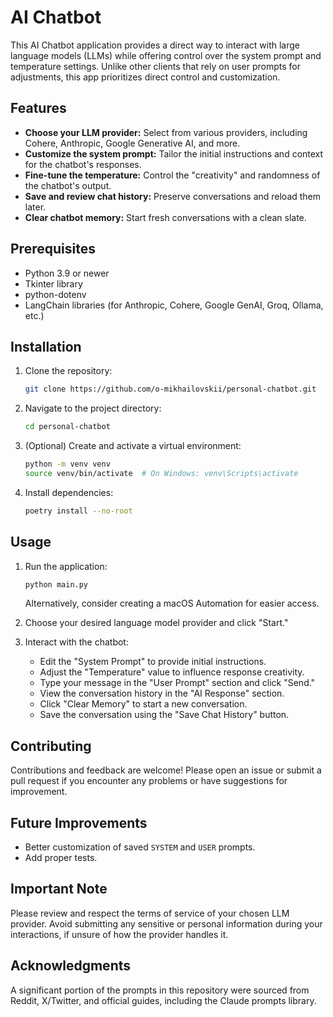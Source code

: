 # AI Chatbot

This AI Chatbot application provides a direct way to interact with large language models (LLMs) while offering control over the system prompt and temperature settings. Unlike other clients that rely on user prompts for adjustments, this app prioritizes direct control and customization.

## Features

- **Choose your LLM provider:** Select from various providers, including Cohere, Anthropic, Google Generative AI, and more.
- **Customize the system prompt:** Tailor the initial instructions and context for the chatbot's responses.
- **Fine-tune the temperature:** Control the "creativity" and randomness of the chatbot's output.
- **Save and review chat history:** Preserve conversations and reload them later.
- **Clear chatbot memory:** Start fresh conversations with a clean slate.

## Prerequisites

- Python 3.9 or newer
- Tkinter library
- python-dotenv
- LangChain libraries (for Anthropic, Cohere, Google GenAI, Groq, Ollama, etc.)

## Installation

1. Clone the repository:
   ```bash
   git clone https://github.com/o-mikhailovskii/personal-chatbot.git
   ```

2. Navigate to the project directory:
   ```bash
   cd personal-chatbot
   ```

3. (Optional) Create and activate a virtual environment:
   ```bash
   python -m venv venv
   source venv/bin/activate  # On Windows: venv\Scripts\activate
   ```

4. Install dependencies:
   ```bash
   poetry install --no-root
   ```

## Usage

1. Run the application:
   ```bash
   python main.py
   ```
   Alternatively, consider creating a macOS Automation for easier access.

2. Choose your desired language model provider and click "Start."

3. Interact with the chatbot:
   - Edit the "System Prompt" to provide initial instructions.
   - Adjust the "Temperature" value to influence response creativity.
   - Type your message in the "User Prompt" section and click "Send."
   - View the conversation history in the "AI Response" section.
   - Click "Clear Memory" to start a new conversation.
   - Save the conversation using the "Save Chat History" button.

## Contributing

Contributions and feedback are welcome! Please open an issue or submit a pull request if you encounter any problems or have suggestions for improvement.

## Future Improvements

- Better customization of saved `SYSTEM` and `USER` prompts.
- Add proper tests.

## Important Note

Please review and respect the terms of service of your chosen LLM provider. Avoid submitting any sensitive or personal information during your interactions, if unsure of how the provider handles it.

## Acknowledgments

A significant portion of the prompts in this repository were sourced from Reddit, X/Twitter, and official guides, including the Claude prompts library.

